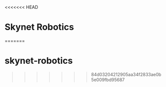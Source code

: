 <<<<<<< HEAD
# Skynet Robotics
=======
# skynet-robotics
>>>>>>> 84d03204212905aa34f2833ae0b5e009fbd95687
